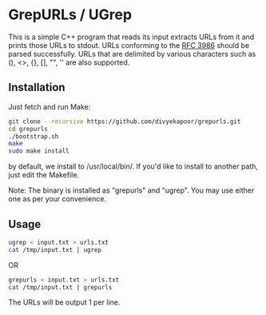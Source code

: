 GrepURLs / UGrep
================

This is a simple C++ program that reads its input extracts URLs from it
and prints those URLs to stdout. URLs conforming to the [RFC 3986][rfc] should be
parsed successfully.  URLs that are delimited by various characters such as (),
<>, {}, [], "", '' are also supported.


Installation
------------

Just fetch and run Make:

```bash
git clone --recursive https://github.com/divyekapoor/grepurls.git
cd grepurls
./bootstrap.sh
make
sudo make install
```

by default, we install to /usr/local/bin/. If you'd like to install to another
path, just edit the Makefile.

Note: The binary is installed as "grepurls" and "ugrep". You may use either one
as per your convenience.

Usage
-----

```bash
ugrep < input.txt > urls.txt
cat /tmp/input.txt | ugrep
```

OR

```bash
grepurls < input.txt > urls.txt
cat /tmp/input.txt | grepurls
```

The URLs will be output 1 per line.

[rfc]: https://www.ietf.org/rfc/rfc3986.txt
